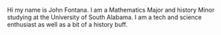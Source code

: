 Hi my name is John Fontana. I am a Mathematics Major and history Minor studying at the University of South Alabama. I am a tech and science enthusiast as well as a bit of a history buff.